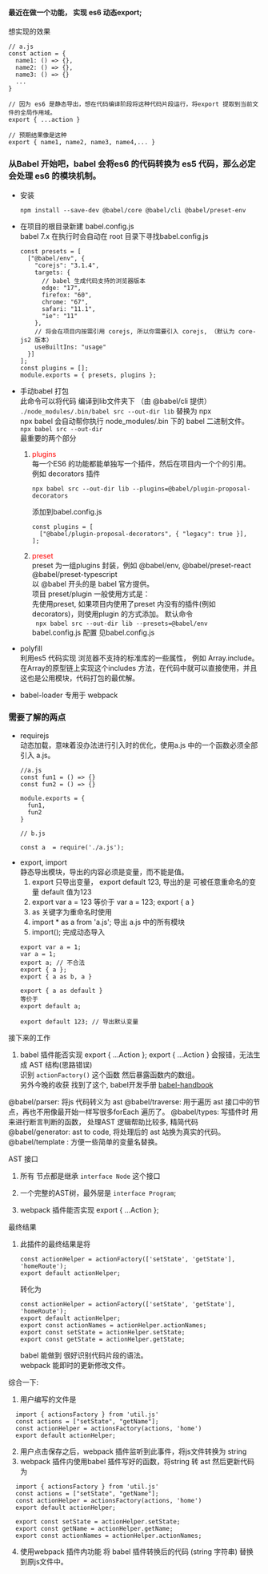 #### 最近在做一个功能， 实现 es6 动态export;
想实现的效果
``` 
// a.js 
const action = {
  name1: () => {},
  name2: () => {},
  name3: () => {}
  ...
}

// 因为 es6 是静态导出，想在代码编译阶段将这种代码片段运行，将export 提取到当前文件的全局作用域。
export { ...action }

// 预期结果像是这种 
export { name1, name2, name3, name4,... }

```   

### 从Babel 开始吧，babel 会将es6 的代码转换为 es5 代码，那么必定会处理 es6 的模块机制。

- 安装   
  ```
  npm install --save-dev @babel/core @babel/cli @babel/preset-env
  ```     
- 在项目的根目录新建 babel.config.js    
  babel 7.x 在执行时会自动在 root 目录下寻找babel.config.js     
  ```
  const presets = [
    ["@babel/env", {
      "corejs": "3.1.4",
      targets: {
        // babel 生成代码支持的浏览器版本
        edge: "17",
        firefox: "60",
        chrome: "67",
        safari: "11.1",
        "ie": "11"
      },
      // 将会在项目内按需引用 corejs, 所以你需要引入 corejs, （默认为 core-js2 版本）
      useBuiltIns: "usage"
    }]
  ];
  const plugins = [];
  module.exports = { presets, plugins };
  ```     

- 手动babel 打包    
  此命令可以将代码 编译到lib文件夹下 （由 @babel/cli 提供）   
  ``` ./node_modules/.bin/babel src --out-dir lib ``` 替换为 npx    
  npx babel 会自动帮你执行 node_modules/.bin 下的 babel 二进制文件。    
  ``` npx babel src --out-dir ```   
  最重要的两个部分      
  1.  <span style="color:red">plugins </span>  
      每一个ES6 的功能都能单独写一个插件，然后在项目内一个个的引用。  
      例如 decorators 插件
        ``` 
        npx babel src --out-dir lib --plugins=@babel/plugin-proposal-decorators    
        ```   
        添加到babel.config.js 
        ```
        const plugins = [
          ["@babel/plugin-proposal-decorators", { "legacy": true }],
        ];
        ```
  2. <span style="color:red">preset </span>   
      preset 为一组plugins 封装，例如 @babel/env, @babel/preset-react @babel/preset-typescript    
      以 @babel 开头的是 babel 官方提供。   
      项目 preset/plugin 一般使用方式是：  
        先使用preset, 如果项目内使用了preset 内没有的插件(例如 decorators)，则使用plugin 的方式添加。
      默认命令        
      ``` npx babel src --out-dir lib --presets=@babel/env```     
      babel.config.js 配置 见babel.config.js


- polyfill   
  利用es5 代码实现 浏览器不支持的标准库的一些属性， 例如 Array.include。           
    在Array的原型链上实现这个includes 方法，在代码中就可以直接使用，并且这也是公用模块，代码打包的最优解。

- babel-loader 专用于 webpack   

### 需要了解的两点  

- requirejs   
  动态加载，意味着没办法进行引入时的优化，使用a.js 中的一个函数必须全部引入 a.js。  
  ```
  //a.js
  const fun1 = () => {}
  const fun2 = () => {}

  module.exports = {
    fun1,
    fun2
  }

  // b.js 

  const a  = require('./a.js');
  ```     
- export, import  
  静态导出模块，导出的内容必须是变量，而不能是值。    
  1. export 只导出变量， export default 123, 导出的是 可被任意重命名的变量 default 值为123
  2. export var a = 123 等价于 var a = 123; export { a }
  3. as 关键字为重命名时使用 
  4. import * as a from 'a.js'; 导出 a.js 中的所有模块
  5. import(); 完成动态导入
  ```
  export var a = 1;
  var a = 1;
  export a; // 不合法
  export { a }; 
  export { a as b, a }

  export { a as default } 
  等价于 
  export default a;

  export default 123; // 导出默认变量 
  ```  


接下来的工作    
1. babel 插件能否实现 export { ...Action };
  export { ...Action } 会报错，无法生成 AST 结构(思路错误)  
  识别 ``` actionFactory() ``` 这个函数 然后暴露函数内的数组。     
  另外今晚的收获 找到了这个, babel开发手册 [babel-handbook](https://github.com/jamiebuilds/babel-handbook/blob/master/translations/zh-Hans/plugin-handbook.md)      

  @babel/parser: 将js 代码转义为 ast
  @babel/traverse: 用于遍历 ast 接口中的节点，再也不用像最开始一样写很多forEach 遍历了。
  @babel/types: 写插件时 用来进行断言判断的函数， 处理AST 逻辑帮助比较多, 精简代码 
  @babel/generator: ast to code, 将处理后的 ast 站换为真实的代码。 
  @babel/template : 方便一些简单的变量名替换。



AST 接口
  1. 所有 节点都是继承 `interface Node` 这个接口    
  2. 一个完整的AST树，最外层是 `interface Program`; 


2. webpack 插件能否实现 export { ...Action };


最终结果
1. 此插件的最终结果是将  
    ```
    const actionHelper = actionFactory(['setState', 'getState'], 'homeRoute');
    export default actionHelper;
    ```   
    转化为    
    ```
    const actionHelper = actionFactory(['setState', 'getState'], 'homeRoute');
    export default actionHelper;
    export const actionNames = actionHelper.actionNames;
    export const setState = actionHelper.setState;
    export const getState = actionHelper.getState;
    ```     
    babel 能做到 很好识别代码片段的语法。   
    webpack 能即时的更新修改文件。


综合一下:
1. 用户编写的文件是   
  ```
    import { actionsFactory } from 'util.js'
    const actions = ["setState", "getName"];
    const actionHelper = actionsFactory(actions, 'home')
    export default actionHelper;
  ```
2. 用户点击保存之后，webpack 插件监听到此事件，将js文件转换为 string
3. webpack 插件内使用babel 插件写好的函数，将string 转 ast 然后更新代码为
  ```
    import { actionsFactory } from 'util.js'
    const actions = ["setState", "getName"];
    const actionHelper = actionsFactory(actions, 'home')
    export default actionHelper;

    export const setState = actionHelper.setState;
    export const getName = actionHelper.getName;
    export const actionNames = actionHelper.actionNames;
  
  ``` 
4. 使用webpack 插件内功能 将 babel 插件转换后的代码 (string 字符串) 替换到原js文件中。